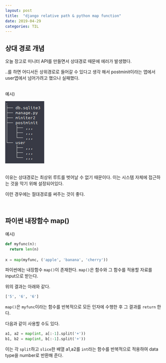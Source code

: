 ```yaml
---
layout: post
title:  "django relative path & python map function"
date: 2019-04-29
categories: TIL
---
```


## 상대 경로 개념

오늘 장고로 미니터 API를 만들면서 상대경로 때문에 에러가 발생했다.  
  
..를 하면 어디서든 상위경로로 들어갈 수 있다고 생각 해서 postminit이라는 앱에서 user앱에서 넘어가려고 했으나 실패했다.  

<br/>
예시)  

![](/img/blog0429.png)  

<br/>
이유는 상대경로는 최상위 루트를 벗어날 수 없기 때문이다. 이는 시스템 자체에 접근하는 것을 막기 위해 설정되어있다.  

이런 경우에는 절대경로를 써주는 것이 좋다.  

<br/>

## 파이썬 내장함수 map()  

예시)  

```python
def myfunc(n):
  return len(n)

x = map(myfunc, ('apple', 'banana', 'cherry'))
```

파이썬에는 내장함수 `map()`이 존재한다. `map()`은  함수와 그 함수를 적용할 자료를 input으로 받는다.  

위의 결과는 아래와 같다.  
```python
['5', '6', '6']
```

`map()`은 `myfunc`이라는 함수를 반복적으로 모든 인자에 수행한 후 그 결과를 `return` 한다.  

다음과 같이 사용할 수도 있다.  

```python
a1, a2 = map(int, a[:-1].split('+'))
b1, b2 = map(int, b[:-1].split('+'))
```

이는 각 `split`하고 `slice`한 배열 a1,a2를 `int`라는 함수를 반복적으로 적용하여 data type을 number로 반환해 준다.
